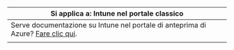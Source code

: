 |Si applica a: Intune nel portale classico |
|--|
|Serve documentazione su Intune nel portale di anteprima di Azure? [Fare clic qui](https://docs.microsoft.com/intune-azure/introduction/what-is-microsoft-intune).|
| |

